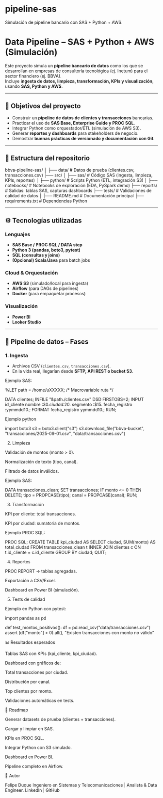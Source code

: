 # pipeline-sas
Simulación de pipeline bancario con SAS + Python + AWS.

# Data Pipeline – SAS + Python + AWS (Simulación)

Este proyecto simula un **pipeline bancario de datos** como los que se desarrollan en empresas de consultoría tecnológica (ej. Inetum) para el sector financiero (ej. BBVA).  
Incluye **ingesta de datos, limpieza, transformación, KPIs y visualización**, usando **SAS, Python y AWS**.

---

## 🎯 Objetivos del proyecto
- Construir un **pipeline de datos de clientes y transacciones** bancarias.  
- Practicar el uso de **SAS Base, Enterprise Guide y PROC SQL**.  
- Integrar Python como orquestador/ETL (simulación de AWS S3).  
- Generar **reportes y dashboards** para stakeholders de negocio.  
- Demostrar **buenas prácticas de versionado y documentación con Git**.  

---

## 📂 Estructura del repositorio

bbva-pipeline-sas/
│
├── data/ # Datos de prueba (clientes.csv, transacciones.csv)
├── src/
│ ├── sas/ # Código SAS (ingesta, limpieza, KPIs, reportes)
│ ├── python/ # Scripts Python (ETL, integración S3)
│
├── notebooks/ # Notebooks de exploración (EDA, PySpark demo)
├── reports/ # Salidas: tablas SAS, capturas dashboards
├── tests/ # Validaciones de calidad de datos
│
├── README.md # Documentación principal
├── requirements.txt # Dependencias Python

---

## ⚙️ Tecnologías utilizadas

### Lenguajes
- **SAS Base / PROC SQL / DATA step**
- **Python 3 (pandas, boto3, pytest)**
- **SQL (consultas y joins)**
- **(Opcional) Scala/Java** para batch jobs

### Cloud & Orquestación
- **AWS S3** (simulado/local para ingesta)
- **Airflow** (para DAGs de pipelines)
- **Docker** (para empaquetar procesos)

### Visualización
- **Power BI**
- **Looker Studio**

---

## 🔧 Pipeline de datos – Fases

### 1. Ingesta
- Archivos CSV (`clientes.csv`, `transacciones.csv`).  
- En la vida real, llegarían desde **SFTP, API REST o bucket S3**.  

Ejemplo SAS:

%LET path = /home/uXXXXX;  /* Macrovariable ruta */

DATA clientes;
    INFILE "&path./clientes.csv" DSD FIRSTOBS=2;
    INPUT id_cliente nombre :$30. ciudad :$20. segmento :$15. fecha_registro :yymmdd10.;
    FORMAT fecha_registro yymmdd10.;
RUN;

Ejemplo python

import boto3
s3 = boto3.client("s3")
s3.download_file("bbva-bucket", "transacciones/2025-09-01.csv", "data/transacciones.csv")

2. Limpieza

Validación de montos (monto > 0).

Normalización de texto (tipo, canal).

Filtrado de datos inválidos.

Ejemplo SAS:

DATA transacciones_clean;
    SET transacciones;
    IF monto <= 0 THEN DELETE;
    tipo = PROPCASE(tipo);
    canal = PROPCASE(canal);
RUN;

3. Transformación

KPI por cliente: total transacciones.

KPI por ciudad: sumatoria de montos.

Ejemplo PROC SQL:

PROC SQL;
    CREATE TABLE kpi_ciudad AS
    SELECT ciudad, SUM(monto) AS total_ciudad
    FROM transacciones_clean t
    INNER JOIN clientes c ON t.id_cliente = c.id_cliente
    GROUP BY ciudad;
QUIT;

4. Reportes

PROC REPORT → tablas agregadas.

Exportación a CSV/Excel.

Dashboard en Power BI (simulación).

5. Tests de calidad

Ejemplo en Python con pytest:

import pandas as pd

def test_montos_positivos():
    df = pd.read_csv("data/transacciones.csv")
    assert (df["monto"] > 0).all(), "Existen transacciones con monto no válido"

📊 Resultados esperados

Tablas SAS con KPIs (kpi_cliente, kpi_ciudad).

Dashboard con gráficos de:

Total transacciones por ciudad.

Distribución por canal.

Top clientes por monto.

Validaciones automáticas en tests.

📅 Roadmap

 Generar datasets de prueba (clientes + transacciones).

 Cargar y limpiar en SAS.

 KPIs en PROC SQL.

 Integrar Python con S3 simulado.

 Dashboard en Power BI.

 Pipeline completo en Airflow.

👤 Autor

Felipe Duque
Ingeniero en Sistemas y Telecomunicaciones | Analista & Data Engineer.
LinkedIn | GitHub
